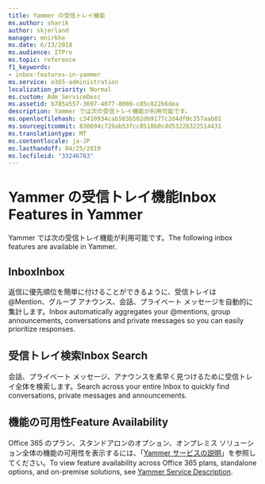 ```yaml
---
title: Yammer の受信トレイ機能
ms.author: sharik
author: skjerland
manager: mnirkhe
ms.date: 6/13/2018
ms.audience: ITPro
ms.topic: reference
f1_keywords:
- inbox-features-in-yammer
ms.service: o365-administration
localization_priority: Normal
ms.custom: Adm_ServiceDesc
ms.assetid: b785a557-3697-4077-8008-c85c822b6dea
description: Yammer では次の受信トレイ機能が利用可能です。
ms.openlocfilehash: c3410934cab503b502db9177c2d4df0c357aab01
ms.sourcegitcommit: 830694c729ab53fcc8518b0cdd5322b322514431
ms.translationtype: MT
ms.contentlocale: ja-JP
ms.lasthandoff: 04/25/2019
ms.locfileid: "33246783"
---
```

# <a name="inbox-features-in-yammer"></a><span data-ttu-id="f05c0-103">Yammer の受信トレイ機能</span><span class="sxs-lookup"><span data-stu-id="f05c0-103">Inbox Features in Yammer</span></span>

<span data-ttu-id="f05c0-104">Yammer では次の受信トレイ機能が利用可能です。</span><span class="sxs-lookup"><span data-stu-id="f05c0-104">The following inbox features are available in Yammer.</span></span>
  
## <a name="inbox"></a><span data-ttu-id="f05c0-105">Inbox</span><span class="sxs-lookup"><span data-stu-id="f05c0-105">Inbox</span></span>
<span data-ttu-id="f05c0-106"><a name="bkmk_Inbox"> </a></span><span class="sxs-lookup"><span data-stu-id="f05c0-106"></span></span>

<span data-ttu-id="f05c0-107">返信に優先順位を簡単に付けることができるように、受信トレイは @Mention、グループ アナウンス、会話、プライベート メッセージを自動的に集計します。</span><span class="sxs-lookup"><span data-stu-id="f05c0-107">Inbox automatically aggregates your @mentions, group announcements, conversations and private messages so you can easily prioritize responses.</span></span>
  
## <a name="inbox-search"></a><span data-ttu-id="f05c0-108">受信トレイ検索</span><span class="sxs-lookup"><span data-stu-id="f05c0-108">Inbox Search</span></span>
<span data-ttu-id="f05c0-109"><a name="bkmk_InboxSearch"> </a></span><span class="sxs-lookup"><span data-stu-id="f05c0-109"></span></span>

<span data-ttu-id="f05c0-110">会話、プライベート メッセージ、アナウンスを素早く見つけるために受信トレイ全体を検索します。</span><span class="sxs-lookup"><span data-stu-id="f05c0-110">Search across your entire Inbox to quickly find conversations, private messages and announcements.</span></span>
  
## <a name="feature-availability"></a><span data-ttu-id="f05c0-111">機能の可用性</span><span class="sxs-lookup"><span data-stu-id="f05c0-111">Feature Availability</span></span>
<span data-ttu-id="f05c0-112"><a name="bkmk_InboxSearch"> </a></span><span class="sxs-lookup"><span data-stu-id="f05c0-112"></span></span>

<span data-ttu-id="f05c0-113">Office 365 のプラン、スタンドアロンのオプション、オンプレミス ソリューション全体の機能の可用性を表示するには、「[Yammer サービスの説明](yammer-service-description.md)」を参照してください。</span><span class="sxs-lookup"><span data-stu-id="f05c0-113">To view feature availability across Office 365 plans, standalone options, and on-premise solutions, see [Yammer Service Description](yammer-service-description.md).</span></span>
  

